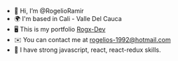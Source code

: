 - 👋 Hi, I’m @RogelioRamir
- 🌍 I'm based in Cali - Valle Del Cauca
- 🖥️ This is my portfolio [Rogx-Dev](https://rogx-dev.netlify.app/)
- ✉️ You can contact me at rogelios-1992@hotmail.com
- 🧠 I have strong javascript, react, react-redux skills.

<!---
RogelioRamir/RogelioRamir is a ✨ special ✨ repository because its `README.md` (this file) appears on your GitHub profile.
You can click the Preview link to take a look at your changes.
--->
